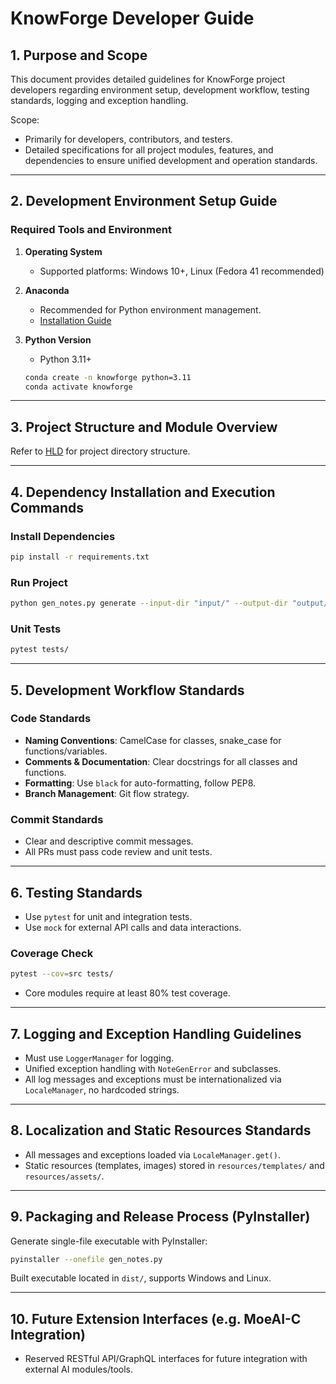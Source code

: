 # KnowForge Developer Guide

## 1. Purpose and Scope

This document provides detailed guidelines for KnowForge project developers regarding environment setup, development workflow, testing standards, logging and exception handling.

Scope:
- Primarily for developers, contributors, and testers.
- Detailed specifications for all project modules, features, and dependencies to ensure unified development and operation standards.

---

## 2. Development Environment Setup Guide

### Required Tools and Environment

1. **Operating System**
   - Supported platforms: Windows 10+, Linux (Fedora 41 recommended)
   
2. **Anaconda**
   - Recommended for Python environment management.
   - [Installation Guide](https://www.anaconda.com/products/individual)

3. **Python Version**
   - Python 3.11+
   ```bash
   conda create -n knowforge python=3.11
   conda activate knowforge
   ```

---

## 3. Project Structure and Module Overview

Refer to [HLD](./01_HLD_KnowForge_EN.md) for project directory structure.

---

## 4. Dependency Installation and Execution Commands

### Install Dependencies

```bash
pip install -r requirements.txt
```

### Run Project

```bash
python gen_notes.py generate --input-dir "input/" --output-dir "output/" --formats "markdown,ipynb"
```

### Unit Tests

```bash
pytest tests/
```

---

## 5. Development Workflow Standards

### Code Standards

- **Naming Conventions**: CamelCase for classes, snake_case for functions/variables.
- **Comments & Documentation**: Clear docstrings for all classes and functions.
- **Formatting**: Use `black` for auto-formatting, follow PEP8.
- **Branch Management**: Git flow strategy.

### Commit Standards

- Clear and descriptive commit messages.
- All PRs must pass code review and unit tests.

---

## 6. Testing Standards

- Use `pytest` for unit and integration tests.
- Use `mock` for external API calls and data interactions.

### Coverage Check

```bash
pytest --cov=src tests/
```

- Core modules require at least 80% test coverage.

---

## 7. Logging and Exception Handling Guidelines

- Must use `LoggerManager` for logging.
- Unified exception handling with `NoteGenError` and subclasses.
- All log messages and exceptions must be internationalized via `LocaleManager`, no hardcoded strings.

---

## 8. Localization and Static Resources Standards

- All messages and exceptions loaded via `LocaleManager.get()`.
- Static resources (templates, images) stored in `resources/templates/` and `resources/assets/`.

---

## 9. Packaging and Release Process (PyInstaller)

Generate single-file executable with PyInstaller:

```bash
pyinstaller --onefile gen_notes.py
```

Built executable located in `dist/`, supports Windows and Linux.

---

## 10. Future Extension Interfaces (e.g. MoeAI-C Integration)

- Reserved RESTful API/GraphQL interfaces for future integration with external AI modules/tools.
